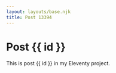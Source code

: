```yaml
---
layout: layouts/base.njk
title: Post 13394
---
```


# Post {{ id }}

This is post {{ id }} in my Eleventy project.
